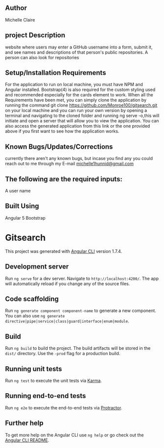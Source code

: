 Author
----
Michelle Claire

project Description
----
 website where users may enter a GitHub username into a form, submit it, and see names and descriptions of that person's public repositories. A person can also look for repositories

 Setup/Installation Requirements
----
For the application to run on local machine, you must have NPM and Angular installed. Bootstrap(4) is also required for the custom styling used and recommended especially for the cards element to work. When all the Requirements have been met, you can simply clone the application by running the command git clone https://github.com/Monroe100/gitsearch.git on your local machine and you can run your own version by opening a terminal and navigating to the cloned folder and running ng serve -o,this will initiate and open a server that will allow you to view the application. You can also access the generated application from this link or the one provided above if you first want to see how the application works.

Known Bugs/Updates/Corrections
---
currently there aren't any known bugs, but incase you find any you could reach out to me through my E-mail michelle1hunnid@gmail.com

The following are the required inputs:
----
A user name

Built Using
---
Angular 5 
Bootstrap

# Gitsearch

This project was generated with [Angular CLI](https://github.com/angular/angular-cli) version 1.7.4.


## Development server

Run `ng serve` for a dev server. Navigate to `http://localhost:4200/`. The app will automatically reload if you change any of the source files.

## Code scaffolding

Run `ng generate component component-name` to generate a new component. You can also use `ng generate directive|pipe|service|class|guard|interface|enum|module`.

## Build

Run `ng build` to build the project. The build artifacts will be stored in the `dist/` directory. Use the `-prod` flag for a production build.

## Running unit tests

Run `ng test` to execute the unit tests via [Karma](https://karma-runner.github.io).

## Running end-to-end tests

Run `ng e2e` to execute the end-to-end tests via [Protractor](http://www.protractortest.org/).

## Further help

To get more help on the Angular CLI use `ng help` or go check out the [Angular CLI README](https://github.com/angular/angular-cli/blob/master/README.md).
